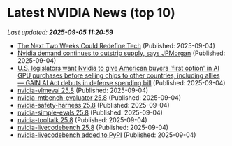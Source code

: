 # Latest NVIDIA News (top 10)
_Last updated: **2025-09-05 11:20:59**_

- [The Next Two Weeks Could Redefine Tech](https://gizmodo.com/the-next-two-weeks-could-redefine-tech-2000653033) (Published: 2025-09-04)
- [Nvidia demand continues to outstrip supply, says JPMorgan](https://thefly.com/permalinks/entry.php/id4192841/NVDA-Nvidia-demand-continues-to-outstrip-supply-says-JPMorgan) (Published: 2025-09-04)
- [U.S. legislators want Nvidia to give American buyers 'first option' in AI GPU purchases before selling chips to other countries, including allies — GAIN AI Act debuts in defense spending bill](https://www.tomshardware.com/pc-components/gpus/u-s-legislators-want-nvidia-to-give-american-buyers-first-option-in-ai-gpu-purchases-before-selling-chips-to-other-countries-including-allies-gain-ai-act-debuts-in-defense-spending-bill) (Published: 2025-09-04)
- [nvidia-vlmeval 25.8](https://pypi.org/project/nvidia-vlmeval/25.8/) (Published: 2025-09-04)
- [nvidia-mtbench-evaluator 25.8](https://pypi.org/project/nvidia-mtbench-evaluator/25.8/) (Published: 2025-09-04)
- [nvidia-safety-harness 25.8](https://pypi.org/project/nvidia-safety-harness/25.8/) (Published: 2025-09-04)
- [nvidia-simple-evals 25.8](https://pypi.org/project/nvidia-simple-evals/25.8/) (Published: 2025-09-04)
- [nvidia-tooltalk 25.8](https://pypi.org/project/nvidia-tooltalk/25.8/) (Published: 2025-09-04)
- [nvidia-livecodebench 25.8](https://pypi.org/project/nvidia-livecodebench/25.8/) (Published: 2025-09-04)
- [nvidia-livecodebench added to PyPI](https://pypi.org/project/nvidia-livecodebench/) (Published: 2025-09-04)
